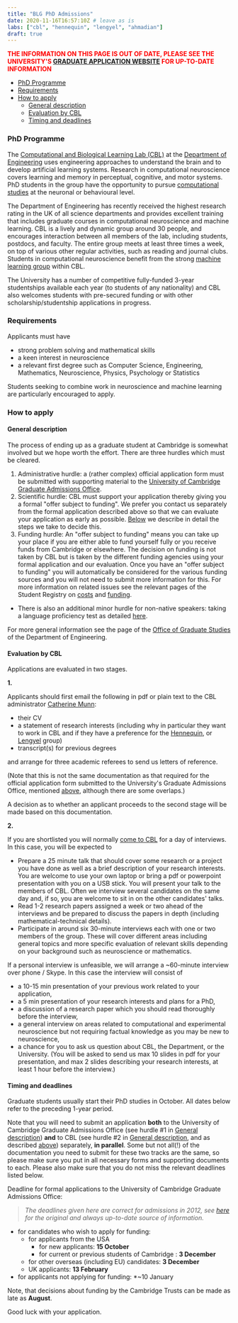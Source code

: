 ```yaml
---
title: "BLG PhD Admissions"
date: 2020-11-16T16:57:10Z # leave as is
labs: ["cbl", "hennequin", "lengyel", "ahmadian"]
draft: true
---
```


<font color="#ff0000"> <strong>THE INFORMATION ON THIS PAGE IS OUT OF DATE, PLEASE SEE THE UNIVERSITY'S <a href="https://www.graduate.study.cam.ac.uk/" target="_top">GRADUATE APPLICATION WEBSITE</a> FOR UP-TO-DATE INFORMATION</strong> </font>

* [ PhD Programme ](http://cbl.eng.cam.ac.uk/Public/VacanciesBLGraduate#PhD_Programme)
* [ Requirements ](http://cbl.eng.cam.ac.uk/Public/VacanciesBLGraduate#Requirements)
* [ How to apply ](http://cbl.eng.cam.ac.uk/Public/VacanciesBLGraduate#How_to_apply) 
    * [ General description ](http://cbl.eng.cam.ac.uk/Public/VacanciesBLGraduate#General_description)
    * [ Evaluation by CBL ](http://cbl.eng.cam.ac.uk/Public/VacanciesBLGraduate#Evaluation_by_CBL)
    * [ Timing and deadlines ](http://cbl.eng.cam.ac.uk/Public/VacanciesBLGraduate#Timing_and_deadlines)

###  PhD Programme 

The [Computational and Biological Learning Lab (CBL)](http://cbl.eng.cam.ac.uk/Public/WebHome) at the [Department of Engineering](http://www.eng.cam.ac.uk/) uses engineering approaches to understand the brain and to develop artificial learning systems. Research in computational neuroscience covers learning and memory in perceptual, cognitive, and motor systems. PhD students in the group have the opportunity to pursue [computational studies](http://cbl.eng.cam.ac.uk/Public/Lengyel/WebHome) at the neuronal or behavioural level.

The Department of Engineering has recently received the highest research rating in the UK of all science departments and provides excellent training that includes graduate courses in computational neuroscience and machine learning. CBL is a lively and dynamic group around 30 people, and encourages interaction between all members of the lab, including students, postdocs, and faculty. The entire group meets at least three times a week, on top of various other regular activities, such as reading and journal clubs. Students in computational neuroscience benefit from the strong [machine learning group](http://cbl.eng.cam.ac.uk/Public/MLG/WebHome) within CBL.

The University has a number of competitive fully-funded 3-year studentships available each year (to students of any nationality) and CBL also welcomes students with pre-secured funding or with other scholarship/studentship applications in progress.

###   Requirements 

Applicants must have 

*  strong problem solving and mathematical skills
*  a keen interest in neuroscience
*  a relevant first degree such as Computer Science, Engineering, Mathematics, Neuroscience, Physics, Psychology or Statistics

Students seeking to combine work in neuroscience and machine learning are particularly encouraged to apply.

###   How to apply 

####   General description 

The process of ending up as a graduate student at Cambridge is somewhat involved but we hope worth the effort. There are three hurdles which must be cleared.

1.   Administrative hurdle: a (rather complex) official application form must be submitted with supporting material to the  [University of Cambridge Graduate Admissions Office](http://www.admin.cam.ac.uk/students/gradadmissions/prospec/).
2.   Scientific hurdle: CBL must support your application thereby giving you a formal "offer subject to funding". We prefer you contact us separately from the formal application described above so that we can evaluate your application as early as possible. [Below](http://cbl.eng.cam.ac.uk/Public/VacanciesBLGraduate#Evaluation_by_CBL) we describe in detail the steps we take to decide this.
3.   Funding hurdle: An "offer subject to funding" means you can take up your place if you are either able to fund yourself fully or you receive funds from Cambridge or elsewhere. The decision on funding is not taken by CBL but is taken by the different funding agencies using your formal application and our evaluation. Once you have an "offer subject to funding" you will automatically be considered for the various funding sources and you will not need to submit more information for this. For more information on related issues see the relevant pages of the Student Registry on [costs](http://www.admin.cam.ac.uk/students/studentregistry/fees/costs/) and [funding](http://www.admin.cam.ac.uk/students/studentregistry/fees/funding/new.html).

*  There is also an additional minor hurdle for non-native speakers: taking a language proficiency test as detailed [here](http://www.admin.cam.ac.uk/students/gradadmissions/prospec/apply/supporting.html#english).

For more general information see the page of the [Office of Graduate Studies](http://www.eng.cam.ac.uk/graduates/prospective-graduate-students/) of the Department of Engineering.

####   Evaluation by CBL 

Applications are evaluated in two stages.

**1.**

 Applicants should first email the following in pdf or plain text to the CBL administrator [Catherine Munn](mailto:cbl-enquiries@eng.cam.ac.uk):

*  their CV
*  a statement of research interests (including why in particular they want to work in CBL and if they have a preference for the [Hennequin](https://ghennequin.github.io/), or [Lengyel](http://cbl.eng.cam.ac.uk/Public/Lengyel/WebHome)  group)
*  transcript(s) for previous degrees

and arrange for three academic referees to send us letters of reference.

(Note that this is not the same documentation as that required for the official application form submitted to the University's Graduate Admissions Office, mentioned [above](http://cbl.eng.cam.ac.uk/Public/VacanciesBLGraduate#BoG), although there are some overlaps.)

A decision as to whether an applicant proceeds to the second stage will be made based on this documentation.

**2.**

 If you are shortlisted you will normally [come to CBL](http://cbl.eng.cam.ac.uk/Public/Directions) for a day of interviews. In this case, you will be expected to

*  Prepare a 25 minute talk that should cover some research or a project you have done as well as a brief description of your research interests. You are welcome to use your own laptop or bring a pdf or powerpoint presentation with you on a USB stick. You will present your talk to the members of CBL. Often we interview several candidates on the same day and, if so, you are welcome to sit in on the other candidates' talks.
*  Read 1-2 research papers assigned a week or two ahead of the interviews and be prepared to discuss the papers in depth (including mathematical-technical details).
*  Participate in around six 30-minute interviews each with one or two members of the group. These will cover different areas including general topics and more specific evaluation of relevant skills depending on your background such as neuroscience or mathematics.

If a personal interview is unfeasible, we will arrange a ~60-minute interview over phone / Skype. In this case the interview will consist of  

*  a 10-15 min presentation of your previous work related to your application,
*  a 5  min presentation of your research interests and plans for a PhD,
*  a discussion of a research paper which you should read thoroughly before the interview,
*  a general interview on areas related to computational and experimental neuroscience but not requiring factual knowledge as you may be new to neuroscience,
*  a chance for you to ask us question about CBL, the Department, or the University. 
(You will be asked to send us max 10 slides in pdf for your presentation, and max 2 slides describing your research interests, at least 1 hour before the interview.)

####   Timing and deadlines 

Graduate students usually start their PhD studies in October. All dates below refer to the preceding 1-year period.

Note that you will need to submit an application **both** to the University of Cambridge Graduate Admissions Office (see hurdle #1 in [General description](http://cbl.eng.cam.ac.uk/Public/VacanciesBLGraduate#General_description)) **and** to CBL  (see hurdle #2 in [General description](http://cbl.eng.cam.ac.uk/Public/VacanciesBLGraduate#General_description), and as described [above](http://cbl.eng.cam.ac.uk/Public/VacanciesBLGraduate#Evaluation_by_CBL)) separately, **in parallel**. Some but not all(!) of the documentation you need to submit for these two tracks are the same, so please make sure you put in all necessary forms and supporting documents to each. Please also make sure that you do not miss the relevant deadlines listed below.

Deadline for formal applications to the University of Cambridge Graduate Admissions Office:

> _The deadlines given here are correct for admissions in 2012, see [here](http://www.admin.cam.ac.uk/students/gradadmissions/prospec/apply/deadlines.html) for the original and always up-to-date source of information._

*  for candidates who wish to apply for funding:  
    *  for applicants from the USA   
        *  for new applicants: **15 October**
        *  for current or previous students of Cambridge : **3 December**
    *  for other overseas (including EU) candidates: **3 December**
    *  UK applicants: **13 February**
*  for applicants not applying for funding: *~10 January

Note, that decisions about funding by the Cambridge Trusts can be made as late as **August**.

Good luck with your application.

<!-- Here you might want to place some Markdown content. -->